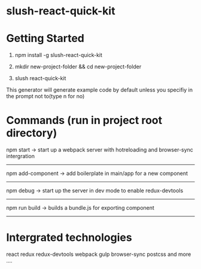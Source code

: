 # slush-react-quick-kit

# Getting Started 


1. npm install -g slush-react-quick-kit

2. mkdir new-project-folder && cd new-project-folder

3. slush react-quick-kit

This generator will generate example code by default unless you specifiy in the prompt not to(type n for no)

# Commands (run in project root directory)

npm start -> start up a webpack server with hotreloading and browser-sync intergration
***
npm add-component -> add boilerplate in main/app for a new component
***
npm debug -> start up the server in dev mode to enable redux-devtools
***
npm run build -> builds a bundle.js for exporting component
***



# Intergrated technologies

react
redux
redux-devtools
webpack
gulp
browser-sync
postcss
and more ....
